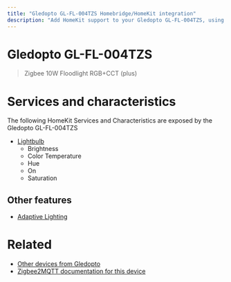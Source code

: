 ```yaml
---
title: "Gledopto GL-FL-004TZS Homebridge/HomeKit integration"
description: "Add HomeKit support to your Gledopto GL-FL-004TZS, using Homebridge, Zigbee2MQTT and homebridge-z2m."
---
```

<!---
This file has been GENERATED using src/docgen/docgen.ts
DO NOT EDIT THIS FILE MANUALLY!
-->
# Gledopto GL-FL-004TZS
> Zigbee 10W Floodlight RGB+CCT (plus)


# Services and characteristics
The following HomeKit Services and Characteristics are exposed by
the Gledopto GL-FL-004TZS

* [Lightbulb](../../light.md)
  * Brightness
  * Color Temperature
  * Hue
  * On
  * Saturation

## Other features
* [Adaptive Lighting](../../light.md)

# Related
* [Other devices from Gledopto](../index.md#gledopto)
* [Zigbee2MQTT documentation for this device](https://www.zigbee2mqtt.io/devices/GL-FL-004TZS.html)
